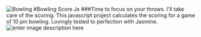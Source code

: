![Bowling](http://i.imgur.com/yf7OX.jpg)
#Bowling Score Js
###Time to focus on your throws. I'll take care of the scoring.
This javascript project calculates the scoring for a game of 10 pin bowling. Lovingly tested to perfection with Jasmine.
![enter image description here](https://camo.githubusercontent.com/063ff7493b4c3b61c67ab763bfcf494d77077777/68747470733a2f2f7261776769746875622e636f6d2f7069766f74616c2f6a61736d696e652f6d61737465722f696d616765732f6a61736d696e652d686f72697a6f6e74616c2e737667)